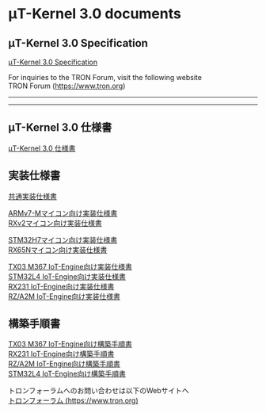 ﻿# μT-Kernel 3.0 documents
## μT-Kernel 3.0 Specification
[μT-Kernel 3.0 Specification](https://tron-forum.github.io/mtk3_spec_en/index.html)  

For inquiries to the TRON Forum, visit the following website  
TRON Forum (https://www.tron.org)  

---
---
## μT-Kernel 3.0 仕様書
[μT-Kernel 3.0 仕様書](https://tron-forum.github.io/mtk3_spec_jp/index.html)

## 実装仕様書
[共通実装仕様書](Implementation_jp/impl_common_jp.md)  

[ARMv7-Mマイコン向け実装仕様書](Implementation_jp/impl_armv7m.md)  
[RXv2マイコン向け実装仕様書](Implementation_jp/impl_rxv2.md)  

[STM32H7マイコン向け実装仕様書](Implementation_jp/impl_stm32h7.md)  
[RX65Nマイコン向け実装仕様書](Implementation_jp/impl_rx65n.md)  

[TX03 M367 IoT-Engine向け実装仕様書](Implementation_jp/impl_m367.md)  
[STM32L4 IoT-Engine向け実装仕様書](Implementation_jp/impl_stm32l4.md)  
[RX231 IoT-Engine向け実装仕様書](Implementation_jp/impl_RX231.md)  
[RZ/A2M IoT-Engine向け実装仕様書](Implementation_jp/impl_RZA2M.md)  

## 構築手順書
[TX03 M367 IoT-Engine向け構築手順書](Construction_jp/cnst_m367.md)  
[RX231 IoT-Engine向け構築手順書](Construction/cnst_rx231.md)  
[RZ/A2M IoT-Engine向け構築手順書](Construction_jp/cnst_rza2m.md)  
[STM32L4 IoT-Engine向け構築手順書](Construction_jp/cnst_stm32l4.md)  

トロンフォーラムへのお問い合わせは以下のWebサイトへ  
[トロンフォーラム  (https://www.tron.org)](https://www.tron.org)
